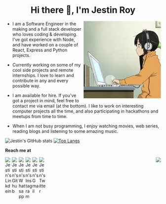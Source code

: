 <h1 align="center">Hi there 👋, I'm Jestin Roy</h1>

<img align='right' src="https://github.com/mr-jestin-roy/mr-jestin-roy/blob/main/hello.gif" width="250">

- I am a Software Engineer in the making and a full stack developer who loves coding & developing. I've got experience with Node, and have worked on a couple of React, Express and Python projects.
- Currently working on some of my cool side projects and remote internships. I love to learn and contribute in any and every possible way.
- I am available for hire. If you've got a project in mind, feel free to contact me via email (at the bottom). I like to work on interesting computer projects all the time, and also participating in hackathons and meetups from time to time.

- When I am not busy programming, I enjoy watching movies, web series, reading blogs and listening to some amazing music.

![Jestin's GitHub stats](https://github-readme-stats.vercel.app/api?username=mr-jestin-roy&count_private=true&hide=prs,issues&show_icons=true&theme=vue)
[![Top Langs](https://github-readme-stats.vercel.app/api/top-langs/?username=mr-jestin-roy&layout=compact&langs_count=8)](https://github.com/anuraghazra/github-readme-stats)

**Reach me at**


<a href="https://linkedin.com/in/jestinroy3/">
  <img align="left" alt="Jestin's Linkdein" width="22px" src="https://cdn.jsdelivr.net/npm/simple-icons@v3/icons/linkedin.svg" />
</a>
<a href="https://github.com/mr-jestin-roy">
  <img align="left" alt="Jestin's Github" width="22px" src="https://cdn.jsdelivr.net/npm/simple-icons@v3/icons/github.svg" />
</a>
<a href="https://wa.me/+9911343474">
  <img align="left" alt="Jestin's Whatsapp" width="22px" src="https://cdn.jsdelivr.net/npm/simple-icons@v3/icons/whatsapp.svg" />
</a>
<a href="https://www.instagram.com/jestinroy.here/">
  <img align="left" alt="Jestin's Instagram" width="22px" src="https://cdn.jsdelivr.net/npm/simple-icons@v3/icons/instagram.svg" />
</a>
<a href="mailto:jestinroy3@gmail.com">
  <img align="left" alt="Jestin's Gmail" width="22px" src="https://cdn.jsdelivr.net/npm/simple-icons@v3/icons/gmail.svg" />
</a>
<a href="https://twitter.com/Jestin09045220">
  <img align="left" alt="Jestin's Twitter" width="22px" src="https://cdn.jsdelivr.net/npm/simple-icons@v3/icons/twitter.svg" />
</a>

<img align='right' src="https://pageview.vercel.app/?github_user=mr-jestin-roy">
